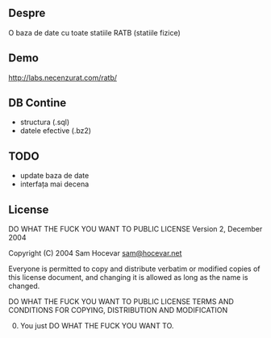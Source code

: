 ## Despre

O baza de date cu toate statiile RATB (statiile fizice)


## Demo 

http://labs.necenzurat.com/ratb/

## DB Contine

 * structura (.sql)
 * datele efective (.bz2)

## TODO
 * update baza de date
 * interfața mai decena

## License

DO WHAT THE FUCK YOU WANT TO PUBLIC LICENSE
Version 2, December 2004

Copyright (C) 2004 Sam Hocevar <sam@hocevar.net>

Everyone is permitted to copy and distribute verbatim or modified
copies of this license document, and changing it is allowed as long
as the name is changed.

DO WHAT THE FUCK YOU WANT TO PUBLIC LICENSE
TERMS AND CONDITIONS FOR COPYING, DISTRIBUTION AND MODIFICATION

0. You just DO WHAT THE FUCK YOU WANT TO.